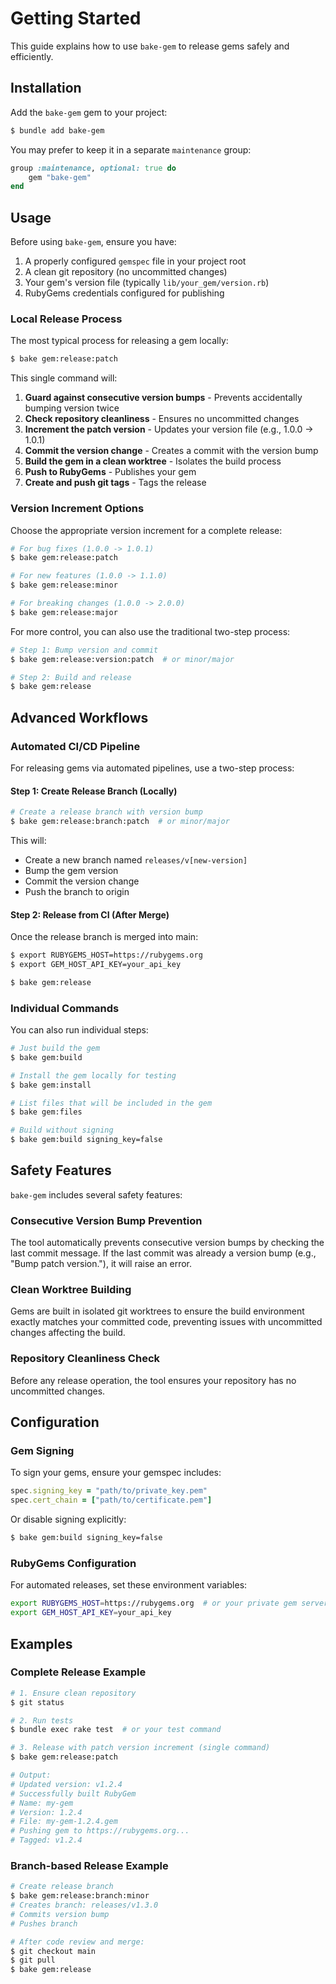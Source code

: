 # Getting Started

This guide explains how to use `bake-gem` to release gems safely and efficiently.

## Installation

Add the `bake-gem` gem to your project:

``` bash
$ bundle add bake-gem
```

You may prefer to keep it in a separate `maintenance` group:

``` ruby
group :maintenance, optional: true do
	gem "bake-gem"
end
```

## Usage

Before using `bake-gem`, ensure you have:

1. A properly configured `gemspec` file in your project root
2. A clean git repository (no uncommitted changes)
3. Your gem's version file (typically `lib/your_gem/version.rb`)
4. RubyGems credentials configured for publishing

### Local Release Process

The most typical process for releasing a gem locally:

``` bash
$ bake gem:release:patch
```

This single command will:
1. **Guard against consecutive version bumps** - Prevents accidentally bumping version twice
2. **Check repository cleanliness** - Ensures no uncommitted changes
3. **Increment the patch version** - Updates your version file (e.g., 1.0.0 → 1.0.1)
4. **Commit the version change** - Creates a commit with the version bump
5. **Build the gem in a clean worktree** - Isolates the build process
6. **Push to RubyGems** - Publishes your gem
7. **Create and push git tags** - Tags the release

### Version Increment Options

Choose the appropriate version increment for a complete release:

``` bash
# For bug fixes (1.0.0 -> 1.0.1)
$ bake gem:release:patch

# For new features (1.0.0 -> 1.1.0)
$ bake gem:release:minor

# For breaking changes (1.0.0 -> 2.0.0)
$ bake gem:release:major
```

For more control, you can also use the traditional two-step process:

``` bash
# Step 1: Bump version and commit
$ bake gem:release:version:patch  # or minor/major

# Step 2: Build and release
$ bake gem:release
```

## Advanced Workflows

### Automated CI/CD Pipeline

For releasing gems via automated pipelines, use a two-step process:

#### Step 1: Create Release Branch (Locally)

``` bash
# Create a release branch with version bump
$ bake gem:release:branch:patch  # or minor/major
```

This will:
- Create a new branch named `releases/v[new-version]`
- Bump the gem version
- Commit the version change
- Push the branch to origin

#### Step 2: Release from CI (After Merge)

Once the release branch is merged into main:

``` bash
$ export RUBYGEMS_HOST=https://rubygems.org
$ export GEM_HOST_API_KEY=your_api_key

$ bake gem:release
```

### Individual Commands

You can also run individual steps:

``` bash
# Just build the gem
$ bake gem:build

# Install the gem locally for testing
$ bake gem:install

# List files that will be included in the gem
$ bake gem:files

# Build without signing
$ bake gem:build signing_key=false
```

## Safety Features

`bake-gem` includes several safety features:

### Consecutive Version Bump Prevention
The tool automatically prevents consecutive version bumps by checking the last commit message. If the last commit was already a version bump (e.g., "Bump patch version."), it will raise an error.

### Clean Worktree Building
Gems are built in isolated git worktrees to ensure the build environment exactly matches your committed code, preventing issues with uncommitted changes affecting the build.

### Repository Cleanliness Check
Before any release operation, the tool ensures your repository has no uncommitted changes.

## Configuration

### Gem Signing

To sign your gems, ensure your gemspec includes:

``` ruby
spec.signing_key = "path/to/private_key.pem"
spec.cert_chain = ["path/to/certificate.pem"]
```

Or disable signing explicitly:

``` bash
$ bake gem:build signing_key=false
```

### RubyGems Configuration

For automated releases, set these environment variables:

``` bash
export RUBYGEMS_HOST=https://rubygems.org  # or your private gem server
export GEM_HOST_API_KEY=your_api_key
```

## Examples

### Complete Release Example

``` bash
# 1. Ensure clean repository
$ git status

# 2. Run tests
$ bundle exec rake test  # or your test command

# 3. Release with patch version increment (single command)
$ bake gem:release:patch

# Output:
# Updated version: v1.2.4
# Successfully built RubyGem
# Name: my-gem
# Version: 1.2.4
# File: my-gem-1.2.4.gem
# Pushing gem to https://rubygems.org...
# Tagged: v1.2.4
```

### Branch-based Release Example

``` bash
# Create release branch
$ bake gem:release:branch:minor
# Creates branch: releases/v1.3.0
# Commits version bump
# Pushes branch

# After code review and merge:
$ git checkout main
$ git pull
$ bake gem:release
```
